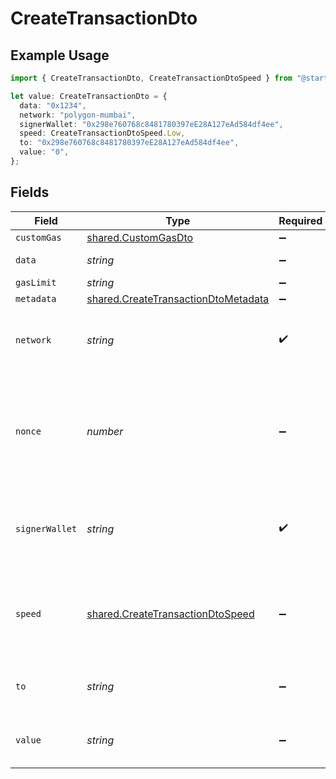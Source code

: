 # CreateTransactionDto

## Example Usage

```typescript
import { CreateTransactionDto, CreateTransactionDtoSpeed } from "@starton/sdk/sdk/models/shared";

let value: CreateTransactionDto = {
  data: "0x1234",
  network: "polygon-mumbai",
  signerWallet: "0x298e760768c8481780397eE28A127eAd584df4ee",
  speed: CreateTransactionDtoSpeed.Low,
  to: "0x298e760768c8481780397eE28A127eAd584df4ee",
  value: "0",
};
```

## Fields

| Field                                                                                             | Type                                                                                              | Required                                                                                          | Description                                                                                       | Example                                                                                           |
| ------------------------------------------------------------------------------------------------- | ------------------------------------------------------------------------------------------------- | ------------------------------------------------------------------------------------------------- | ------------------------------------------------------------------------------------------------- | ------------------------------------------------------------------------------------------------- |
| `customGas`                                                                                       | [shared.CustomGasDto](../../../sdk/models/shared/customgasdto.md)                                 | :heavy_minus_sign:                                                                                | N/A                                                                                               |                                                                                                   |
| `data`                                                                                            | *string*                                                                                          | :heavy_minus_sign:                                                                                | Transaction data.                                                                                 | 0x1234                                                                                            |
| `gasLimit`                                                                                        | *string*                                                                                          | :heavy_minus_sign:                                                                                | N/A                                                                                               |                                                                                                   |
| `metadata`                                                                                        | [shared.CreateTransactionDtoMetadata](../../../sdk/models/shared/createtransactiondtometadata.md) | :heavy_minus_sign:                                                                                | N/A                                                                                               |                                                                                                   |
| `network`                                                                                         | *string*                                                                                          | :heavy_check_mark:                                                                                | Your network you want to perform transaction.                                                     | polygon-mumbai                                                                                    |
| `nonce`                                                                                           | *number*                                                                                          | :heavy_minus_sign:                                                                                | Your transaction nonce. Don't fill this value if you want to use relayer nonce auto assignation.  |                                                                                                   |
| `signerWallet`                                                                                    | *string*                                                                                          | :heavy_check_mark:                                                                                | Your kms address. It's also the from of your transaction.                                         | 0x298e760768c8481780397eE28A127eAd584df4ee                                                        |
| `speed`                                                                                           | [shared.CreateTransactionDtoSpeed](../../../sdk/models/shared/createtransactiondtospeed.md)       | :heavy_minus_sign:                                                                                | The gas speed you want. If custom it requires customGas field                                     | low                                                                                               |
| `to`                                                                                              | *string*                                                                                          | :heavy_minus_sign:                                                                                | The address you want to send to.                                                                  | 0x298e760768c8481780397eE28A127eAd584df4ee                                                        |
| `value`                                                                                           | *string*                                                                                          | :heavy_minus_sign:                                                                                | The value of the transaction in wei.                                                              | 0                                                                                                 |